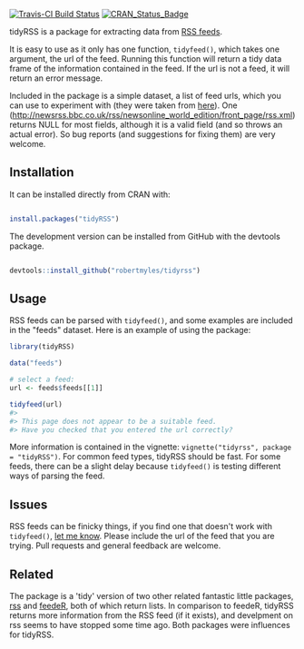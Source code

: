 
<!-- README.md is generated from README.Rmd. Please edit that file -->
[![Travis-CI Build Status](https://travis-ci.org/RobertMyles/tidyRSS.svg?branch=master)](https://travis-ci.org/RobertMyles/tidyRSS) [![CRAN\_Status\_Badge](https://www.r-pkg.org/badges/version/tidyRSS)](https://cran.r-project.org/package=tidyRSS)

tidyRSS is a package for extracting data from [RSS feeds](https://en.wikipedia.org/wiki/RSS).

It is easy to use as it only has one function, `tidyfeed()`, which takes one argument, the url of the feed. Running this function will return a tidy data frame of the information contained in the feed. If the url is not a feed, it will return an error message.

Included in the package is a simple dataset, a list of feed urls, which you can use to experiment with (they were taken from [here](https://raw.githubusercontent.com/DataWookie/feedeR/master/tests/testthat/test-feeds.txt)). One (<http://newsrss.bbc.co.uk/rss/newsonline_world_edition/front_page/rss.xml>) returns NULL for most fields, although it is a valid field (and so throws an actual error). So bug reports (and suggestions for fixing them) are very welcome.

Installation
------------

It can be installed directly from CRAN with:

``` r

install.packages("tidyRSS")
```

The development version can be installed from GitHub with the devtools package.

``` r

devtools::install_github("robertmyles/tidyrss")
```

Usage
-----

RSS feeds can be parsed with `tidyfeed()`, and some examples are included in the "feeds" dataset. Here is an example of using the package:

``` r
library(tidyRSS)

data("feeds")

# select a feed:
url <- feeds$feeds[[1]]

tidyfeed(url)
#> 
#> This page does not appear to be a suitable feed.
#> Have you checked that you entered the url correctly?
```

More information is contained in the vignette: `vignette("tidyrss", package = "tidyRSS")`. For common feed types, tidyRSS should be fast. For some feeds, there can be a slight delay because `tidyfeed()` is testing different ways of parsing the feed.

Issues
------

RSS feeds can be finicky things, if you find one that doesn't work with `tidyfeed()`, [let me know](https://github.com/robertmyles/tidyrss/issues). Please include the url of the feed that you are trying. Pull requests and general feedback are welcome.

Related
-------

The package is a 'tidy' version of two other related fantastic little packages, [rss](https://github.com/noahhl/r-does-rss) and [feedeR](https://github.com/DataWookie/feedeR), both of which return lists. In comparison to feedeR, tidyRSS returns more information from the RSS feed (if it exists), and develpment on rss seems to have stopped some time ago. Both packages were influences for tidyRSS.

